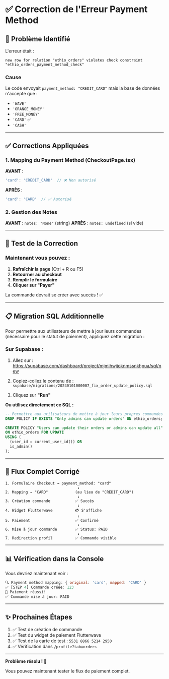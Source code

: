 # ✅ Correction de l'Erreur Payment Method

## 🐛 Problème Identifié

L'erreur était :
```
new row for relation "ethio_orders" violates check constraint "ethio_orders_payment_method_check"
```

### Cause
Le code envoyait `payment_method: "CREDIT_CARD"` mais la base de données n'accepte que :
- `'WAVE'`
- `'ORANGE_MONEY'`
- `'FREE_MONEY'`
- `'CARD'` ✅
- `'CASH'`

---

## ✅ Corrections Appliquées

### 1. **Mapping du Payment Method** (CheckoutPage.tsx)

**AVANT** :
```typescript
'card': 'CREDIT_CARD'  // ❌ Non autorisé
```

**APRÈS** :
```typescript
'card': 'CARD'  // ✅ Autorisé
```

### 2. **Gestion des Notes**

**AVANT** : `notes: "None"` (string)
**APRÈS** : `notes: undefined` (si vide)

---

## 🚀 Test de la Correction

### Maintenant vous pouvez :

1. **Rafraîchir la page** (Ctrl + R ou F5)
2. **Retourner au checkout**
3. **Remplir le formulaire**
4. **Cliquer sur "Payer"**

La commande devrait se créer avec succès ! ✅

---

## 📋 Migration SQL Additionnelle

Pour permettre aux utilisateurs de mettre à jour leurs commandes (nécessaire pour le statut de paiement), appliquez cette migration :

### Sur Supabase :

1. Allez sur : https://supabase.com/dashboard/project/mjmihwjjoknmssnkhpua/sql/new

2. Copiez-collez le contenu de : `supabase/migrations/20240101000007_fix_order_update_policy.sql`

3. Cliquez sur **"Run"**

**Ou utilisez directement ce SQL :**

```sql
-- Permettre aux utilisateurs de mettre à jour leurs propres commandes
DROP POLICY IF EXISTS "Only admins can update orders" ON ethio_orders;

CREATE POLICY "Users can update their orders or admins can update all"
ON ethio_orders FOR UPDATE
USING (
  (user_id = current_user_id()) OR 
  is_admin()
);
```

---

## 🎯 Flux Complet Corrigé

```
1. Formulaire Checkout → payment_method: "card"
                                ↓
2. Mapping → "CARD"            (au lieu de "CREDIT_CARD")
                                ↓
3. Création commande           ✅ Succès
                                ↓
4. Widget Flutterwave          💳 S'affiche
                                ↓
5. Paiement                    ✅ Confirmé
                                ↓
6. Mise à jour commande        ✅ Status: PAID
                                ↓
7. Redirection profil          ✅ Commande visible
```

---

## 📊 Vérification dans la Console

Vous devriez maintenant voir :

```javascript
🔍 Payment method mapping: { original: 'card', mapped: 'CARD' }
✅ [STEP 4] Commande créée: 123
🎉 Paiement réussi!
✅ Commande mise à jour: PAID
```

---

## ✨ Prochaines Étapes

1. ✅ Test de création de commande
2. ✅ Test du widget de paiement Flutterwave
3. ✅ Test de la carte de test : `5531 8866 5214 2950`
4. ✅ Vérification dans `/profile?tab=orders`

---

**Problème résolu ! 🎉**

Vous pouvez maintenant tester le flux de paiement complet.





